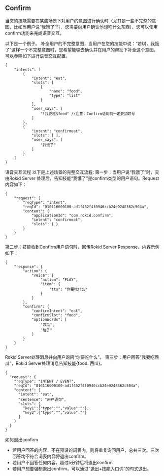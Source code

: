## Confirm

当您的技能需要在某些场景下对用户的意图进行确认时（尤其是一些不完整的意图，比如当用户说“我饿了”时，您需要向用户确认他想吃什么东西），您可以使用confirm功能来完成语音交互。

以下是一个例子。
补全用户的不完整意图，当用户在您的技能中说：“若琪，我饿了”这样一个不完整意图时，您希望能够去确认并在用户的帮助下补全这个意图。可以参照如下进行语音交互配置。
```
{
    "intents": [
        {
            "intent": "eat", 
            "slots": [
                {
                    "name": "food", 
                    "type": "list"
                }
            ], 
            "user_says": [
                "!我要吃$food" //注意：Confirm语句前一定要加叹号
            ]
        }, 
        {
            "intent": "confirmeat", 
            "slots": [ ], 
            "user_says": [
                "我饿了"
            ]
        }
    ]
}
```

语音交互流程
以下是上述场景的完整交互流程: 
第一步：当用户说“我饿了”时，交由Rokid Server 处理后，告知技能“我饿了”是confirm类型的用户语句。Request内容如下：
```
{
    "request": {
        "reqType": "intent", 
        "reqId": "010116000100-ad1f462f4f0946ccb24e9248362c504a", 
        "content": {
            "applicationId": "com.rokid.confirm", 
            "intent": "confirmeat", 
            "slots": { }
        }
    }
}
```
第二步：技能收到Confirm用户语句时，回传Rokid Server Response，内容示例如下：
```
{
    "response": {
        "action": {
            "voice": {
                "action": "PLAY", 
                "item": {
                    "tts": "你要吃什么"
                }
            }
        }, 
        "confirm": {
            "confirmIntent": "eat", 
            "confirmSlot": "food", 
            "optionWords": [
                "西瓜", 
                "桔子"
            ]
        }
    }
}
```
Rokid Server处理消息并向用户询问“你要吃什么”。
第三步：用户回答“我要吃西瓜”，Rokid Server处理消息告知技能{food: 西瓜}。
```
{
  "request": {
    "reqType": "INTENT / EVENT",
    "reqId": "010116000100-ad1f462f4f0946ccb24e9248362c504a",
    "content": {
      "intent": "eat",
      "sentence": "用户语句",
      "slots": {
        "key1":{"type":"","value":""},
        "key2":{"type":"","value":""}
      }
    }
  }
}
```

如何退出confirm
-	若用户回答的内容，不在预设的词表内，则将重复询问用户，总共三次。三次回答均不符合词表内容将退出confirm。
-	若用户不回答任何内容，超过5分钟后将退出confirm
-	若用户想要强制退出confirm，可以通过“退出+技能入口词”的句式退出。

